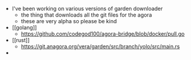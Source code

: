 - I've been working on various versions of garden downloader
	- the thing that downloads all the git files for the agora
	- these are very alpha so please be kind
- [[golang]]
	- https://github.com/codegod100/agora-bridge/blob/docker/pull.go
- [[rust]]
	- https://git.anagora.org/vera/garden/src/branch/yolo/src/main.rs
-